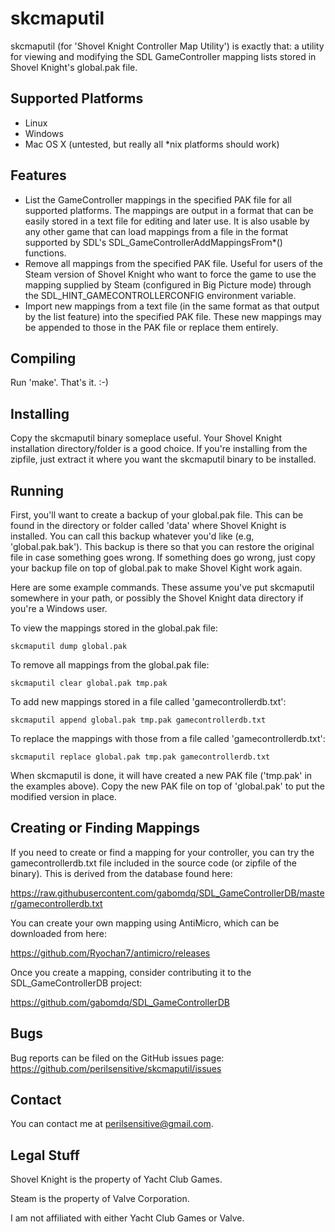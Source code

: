 skcmaputil
==========
skcmaputil (for 'Shovel Knight Controller Map Utility') is exactly that:
a utility for viewing and modifying the SDL GameController mapping lists
stored in Shovel Knight's global.pak file.

Supported Platforms
-------------------
* Linux
* Windows
* Mac OS X (untested, but really all *nix platforms should work)

Features
--------
* List the GameController mappings in the specified PAK file for all
  supported platforms. The mappings are output in a format that can be easily
  stored in a text file for editing and later use. It is also usable by
  any other game that can load mappings from a file in the format supported by
  SDL's SDL_GameControllerAddMappingsFrom*() functions.
* Remove all mappings from the specified PAK file.  Useful for users of the Steam
  version of Shovel Knight who want to force the game to use the mapping supplied
  by Steam (configured in Big Picture mode) through the
  SDL_HINT_GAMECONTROLLERCONFIG environment variable.
* Import new mappings from a text file (in the same format as that output by the
  list feature) into the specified PAK file.  These new mappings may be appended
  to those in the PAK file or replace them entirely.

Compiling
---------
Run 'make'.  That's it. :-)

Installing
----------
Copy the skcmaputil binary someplace useful.  Your Shovel Knight installation
directory/folder is a good choice.  If you're installing from the zipfile, just
extract it where you want the skcmaputil binary to be installed.

Running
-------
First, you'll want to create a backup of your global.pak file.  This can be found
in the directory or folder called 'data' where Shovel Knight is installed.  You
can call this backup whatever you'd like (e.g, 'global.pak.bak').  This backup is
there so that you can restore the original file in case something goes wrong.  If
something does go wrong, just copy your backup file on top of global.pak to make
Shovel Kight work again.

Here are some example commands.  These assume you've put skcmaputil somewhere in
your path, or possibly the Shovel Knight data directory if you're a
Windows user.

To view the mappings stored in the global.pak file:

    skcmaputil dump global.pak

To remove all mappings from the global.pak file:

    skcmaputil clear global.pak tmp.pak

To add new mappings stored in a file called 'gamecontrollerdb.txt':

    skcmaputil append global.pak tmp.pak gamecontrollerdb.txt

To replace the mappings with those from a file called 'gamecontrollerdb.txt':

    skcmaputil replace global.pak tmp.pak gamecontrollerdb.txt

When skcmaputil is done, it will have created a new PAK file ('tmp.pak' in the
examples above).  Copy the new PAK file on top of 'global.pak' to put the
modified version in place.

Creating or Finding Mappings
----------------------------
If you need to create or find a mapping for your controller, you can try the
gamecontrollerdb.txt file included in the source code (or zipfile of the binary).
This is derived from the database found here:

https://raw.githubusercontent.com/gabomdq/SDL_GameControllerDB/master/gamecontrollerdb.txt

You can create your own mapping using AntiMicro, which can be downloaded from here:

https://github.com/Ryochan7/antimicro/releases

Once you create a mapping, consider contributing it to the SDL_GameControllerDB project:

https://github.com/gabomdq/SDL_GameControllerDB

Bugs
----
Bug reports can be filed on the GitHub issues page:
https://github.com/perilsensitive/skcmaputil/issues

Contact
-------
You can contact me at perilsensitive@gmail.com.

Legal Stuff
-----------
Shovel Knight is the property of Yacht Club Games.

Steam is the property of Valve Corporation.

I am not affiliated with either Yacht Club Games or Valve.


